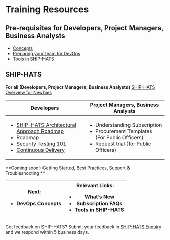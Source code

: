 # Training Resources 
 
## Pre-requisites for Developers, Project Managers, Business Analysts
<ul><li><a href="url">Concepts</a></li><li><a href="https://www.youtube.com/watch?v=wgW-8vvK5sMte">Preparing your team for DevOps</a></li><li><a href="url">Tools in SHIP-HATS</a></li></ul>


## SHIP-HATS 
**For all (Developers, Project Managers, Business Analysts)**
[SHIP-HATS Overview for Newbies](https://www.youtube.com/watch?v=oqqM1Q25b-0)

|Developers | Project Managers, Business Analysts|
|---------- | ------------------|
| <ul><li><a href="https://www.youtube.com/watch?v=yiD4--KSdTI">SHIP-HATS Architectural Approach Roadmap</a></li><li>Roadmap</li><li><a href="https://www.youtube.com/watch?v=SVomPCqKGM4">Security Testing 101</a></li><li><a href="https://www.youtube.com/watch?v=DMMhqLKHLx0">Continuous Delivery</a></li></ul> | <ul><li>Understanding Subscription</li><li>Procurement Templates (For Public Officers)</li><li>Request trial (for Public Officers)</li></ul> |
 
**Coming soon!: Getting Started, Best Practices, Support & Troubleshooting **

 
 
| Next:<ul><li>DevOps Concepts </li></ul> | Relevant Links: <ul><li>What’s New </li><li>Subscription FAQs</li><li>Tools in SHIP-HATS </li></ul>
|------|----|

Got feedback on SHIP-HATS? Submit your feedback in [SHIP-HATS Enquiry](https://www.developer.tech.gov.sg/singapore-government-tech-stack/toolchain/ship-hats-enquiries) and we respond within 5 business days. 
 

 

